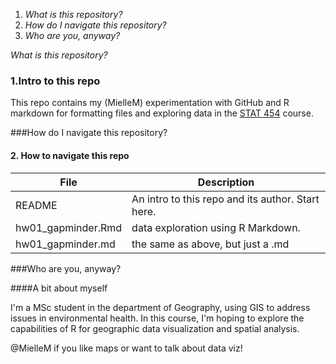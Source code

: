 1. *What is this repository?*
2. *How do I navigate this repository?*
3. *Who are you, anyway?*

*What is this repository?*
### 1.Intro to this repo

This repo contains my (MielleM) experimentation with GitHub and R markdown for formatting files and exploring data in the [STAT 454](http://stat545.com) course.



###How do I navigate this repository?

#### 2. How to navigate this repo

File | Description  
------------|------------ 
README | An intro to this repo and its author. Start here.
hw01_gapminder.Rmd | data exploration using R Markdown.
hw01_gapminder.md | the same as above, but just a .md




###Who are you, anyway?

####A bit about myself

I'm a MSc student in the department of Geography, using GIS to address issues in environmental health. 
In this course, I'm hoping to explore the capabilities of R for geographic data visualization and spatial analysis. 


@MielleM if you like maps or want to talk about data viz!


